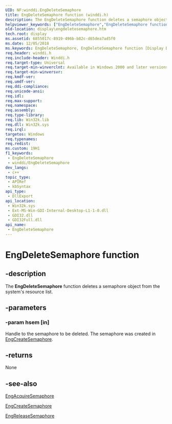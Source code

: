 ```yaml
---
UID: NF:winddi.EngDeleteSemaphore
title: EngDeleteSemaphore function (winddi.h)
description: The EngDeleteSemaphore function deletes a semaphore object from the system's resource list.
helpviewer_keywords: ["EngDeleteSemaphore","EngDeleteSemaphore function [Display Devices]","display.engdeletesemaphore","gdifncs_a669ceb3-f9b3-4940-b1f8-17c55ee42f59.xml","winddi/EngDeleteSemaphore"]
old-location: display\engdeletesemaphore.htm
tech.root: display
ms.assetid: 6855017c-8919-496b-b82c-d65dea7ad5f0
ms.date: 12/05/2018
ms.keywords: EngDeleteSemaphore, EngDeleteSemaphore function [Display Devices], display.engdeletesemaphore, gdifncs_a669ceb3-f9b3-4940-b1f8-17c55ee42f59.xml, winddi/EngDeleteSemaphore
req.header: winddi.h
req.include-header: Winddi.h
req.target-type: Universal
req.target-min-winverclnt: Available in Windows 2000 and later versions of the Windows operating systems.
req.target-min-winversvr: 
req.kmdf-ver: 
req.umdf-ver: 
req.ddi-compliance: 
req.unicode-ansi: 
req.idl: 
req.max-support: 
req.namespace: 
req.assembly: 
req.type-library: 
req.lib: Win32k.lib
req.dll: Win32k.sys
req.irql: 
targetos: Windows
req.typenames: 
req.redist: 
ms.custom: 19H1
f1_keywords:
 - EngDeleteSemaphore
 - winddi/EngDeleteSemaphore
dev_langs:
 - c++
topic_type:
 - APIRef
 - kbSyntax
api_type:
 - DllExport
api_location:
 - Win32k.sys
 - Ext-MS-Win-GDI-Internal-Desktop-L1-1-0.dll
 - GDI32.dll
 - GDI32Full.dll
api_name:
 - EngDeleteSemaphore
---
```


# EngDeleteSemaphore function


## -description

The <b>EngDeleteSemaphore</b> function deletes a semaphore object from the system's resource list.

## -parameters

### -param hsem [in]

Handle to the semaphore to be deleted. The semaphore was created in <a href="https://docs.microsoft.com/windows/desktop/api/winddi/nf-winddi-engcreatesemaphore">EngCreateSemaphore</a>.

## -returns

None

## -see-also

<a href="https://docs.microsoft.com/windows/desktop/api/winddi/nf-winddi-engacquiresemaphore">EngAcquireSemaphore</a>



<a href="https://docs.microsoft.com/windows/desktop/api/winddi/nf-winddi-engcreatesemaphore">EngCreateSemaphore</a>



<a href="https://docs.microsoft.com/windows/desktop/api/winddi/nf-winddi-engreleasesemaphore">EngReleaseSemaphore</a>

